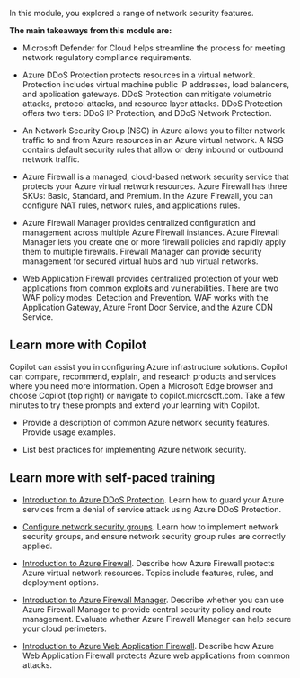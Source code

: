 In this module, you explored a range of network security features.

**The main takeaways from this module are:**

- Microsoft Defender for Cloud helps streamline the process for meeting network regulatory compliance requirements.

- Azure DDoS Protection protects resources in a virtual network. Protection includes virtual machine public IP addresses, load balancers, and application gateways. DDoS Protection can mitigate volumetric attacks, protocol attacks, and resource layer attacks. DDoS Protection offers two tiers: DDoS IP Protection, and DDoS Network Protection.

- An Network Security Group (NSG) in Azure allows you to filter network traffic to and from Azure resources in an Azure virtual network. A NSG contains default security rules that allow or deny inbound or outbound network traffic. 

- Azure Firewall is a managed, cloud-based network security service that protects your Azure virtual network resources. Azure Firewall has three SKUs: Basic, Standard, and Premium. In the Azure Firewall, you can configure NAT rules, network rules, and applications rules.

- Azure Firewall Manager provides centralized configuration and management across multiple Azure Firewall instances. Azure Firewall Manager lets you create one or more firewall policies and rapidly apply them to multiple firewalls. Firewall Manager can provide security management for secured virtual hubs and hub virtual networks. 

- Web Application Firewall provides centralized protection of your web applications from common exploits and vulnerabilities. There are two WAF policy modes: Detection and Prevention. WAF works with the Application Gateway, Azure Front Door Service, and the Azure CDN Service.

## Learn more with Copilot

Copilot can assist you in configuring Azure infrastructure solutions. Copilot can compare, recommend, explain, and research products and services where you need more information. Open a Microsoft Edge browser and choose Copilot (top right) or navigate to copilot.microsoft.com. Take a few minutes to try these prompts and extend your learning with Copilot.

- Provide a description of common Azure network security features. Provide usage examples. 

- List best practices for implementing Azure network security.

## Learn more with self-paced training

- [Introduction to Azure DDoS Protection](/training/modules/introduction-azure-ddos-protection/). Learn how to guard your Azure services from a denial of service attack using Azure DDoS Protection.

- [Configure network security groups](/training/modules/configure-network-security-groups/). Learn how to implement network security groups, and ensure network security group rules are correctly applied.

- [Introduction to Azure Firewall](/training/modules/introduction-azure-firewall/). Describe how Azure Firewall protects Azure virtual network resources. Topics include features, rules, and deployment options.

- [Introduction to Azure Firewall Manager](/training/modules/introduction-azure-firewall/). Describe whether you can use Azure Firewall Manager to provide central security policy and route management. Evaluate whether Azure Firewall Manager can help secure your cloud perimeters.

- [Introduction to Azure Web Application Firewall](/training/modules/introduction-azure-web-application-firewall/). Describe how Azure Web Application Firewall protects Azure web applications from common attacks.


